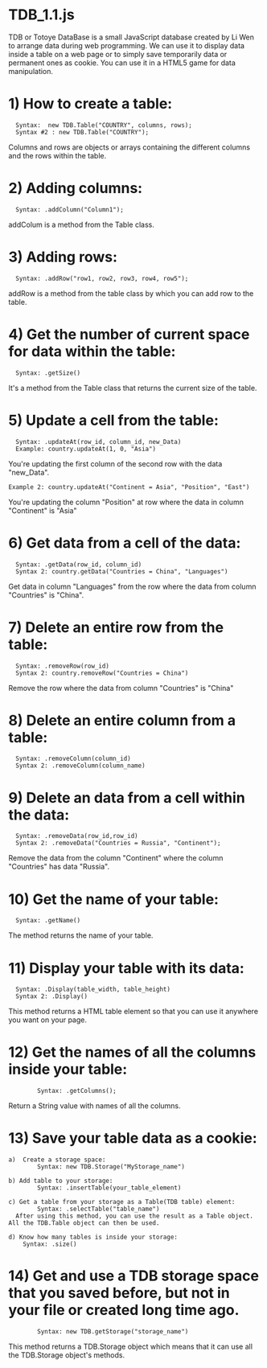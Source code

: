 # TDB_1.1.js
TDB or Totoye DataBase is a small JavaScript database created by Li Wen to arrange data during web programming. We can use it to display data inside a table on a web page or to simply save temporarily data or permanent ones as cookie. 
You can use it in a HTML5 game for data manipulation.

# 1) How to create a table:
      Syntax:  new TDB.Table("COUNTRY", columns, rows);
      Syntax #2 : new TDB.Table("COUNTRY");
Columns and rows are objects or arrays containing the different columns and the rows within the table.
      
# 2) Adding columns:
      Syntax: .addColumn("Column1");
addColum is a method from the Table class. 
  
# 3) Adding rows:
      Syntax: .addRow("row1, row2, row3, row4, row5");
addRow is a method from the table class by which you can add row to the table.
 
# 4) Get the number of current space for data within the table:
      Syntax: .getSize()
It's a method from the Table class that returns the current size of the table.

# 5) Update a cell from the table:
      Syntax: .updateAt(row_id, column_id, new_Data)
      Example: country.updateAt(1, 0, "Asia")
You're updating the first column of the second row with the data "new_Data".

    Example 2: country.updateAt("Continent = Asia", "Position", "East")
You're updating the column "Position" at row where the data in column "Continent" is "Asia"

# 6) Get data from a cell of the data:
      Syntax: .getData(row_id, column_id)
      Syntax 2: country.getData("Countries = China", "Languages")
Get data in column "Languages" from the row where the data from column "Countries" is "China".

# 7) Delete an entire row from the table:
      Syntax: .removeRow(row_id)
      Syntax 2: country.removeRow("Countries = China")    
Remove the row where the data from column "Countries" is "China"
    
# 8) Delete an entire column from a table:
      Syntax: .removeColumn(column_id)
      Syntax 2: .removeColumn(column_name)
  
# 9) Delete an data from a cell within the data:
      Syntax: .removeData(row_id,row_id)
      Syntax 2: .removeData("Countries = Russia", "Continent");
Remove the data from the column "Continent" where the column "Countries" has data "Russia".

# 10) Get the name of your table:
      Syntax: .getName()
The method returns the name of your table.
 
# 11) Display your table with its data:
      Syntax: .Display(table_width, table_height)
      Syntax 2: .Display() 
This method returns a HTML table element so that you can use it anywhere you want on your page.
 
 # 12) Get the names of all the columns inside your table:
            Syntax: .getColumns();
Return a String value with names of all the columns.
    
 # 13) Save your table data as a cookie:
 
    a)  Create a storage space:  
            Syntax: new TDB.Storage("MyStorage_name")
        
    b) Add table to your storage:
            Syntax: .insertTable(your_table_element)
            
    c) Get a table from your storage as a Table(TDB table) element:
            Syntax: .selectTable("table_name")
      After using this method, you can use the result as a Table object. All the TDB.Table object can then be used.
      
    d) Know how many tables is inside your storage:
        Syntax: .size()
        
 # 14) Get and use a TDB storage space that you saved before, but not in your file or created long time ago.
            Syntax: new TDB.getStorage("storage_name")
            
This method returns a TDB.Storage object which means that it can use all the TDB.Storage object's methods.
